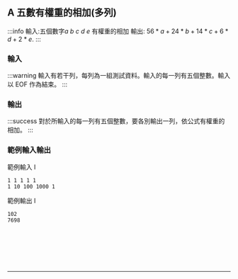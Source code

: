 ## A 五數有權重的相加(多列)
:::info
輸入:五個數字$a \: b \: c \: d \: e$ 有權重的相加 輸出: $56*a +24*b +14*c +6*d +2*e$.
:::

### 輸入
:::warning
輸入有若干列，每列為一組測試資料。輸入的每一列有五個整數。輸入以 EOF 作為結束。
:::

### 輸出
:::success
對於所輸入的每一列有五個整數，要各別輸出一列，依公式有權重的相加。
:::

### 範例輸入輸出
範例輸入 I
```shell=
1 1 1 1 1
1 10 100 1000 1
```
範例輸出 I
```shell=
102
7698
```
<!---
```python=
while True:
    try:
        a,b,c,d,e = map(int,input().split())        
        print(56 * a + 24 * b + 14 * c + 6 * d+ 2 * e)
    except:
        break
```

```python=
import sys

for line in sys.stdin.read().splitlines():
    nums=[int(num) for num in line.split()]       
    print(nums[0]*56+nums[1]*24+nums[2]*14+nums[3]*6+nums[4]*2)

```

```python=
import sys

for line in sys.stdin.read().splitlines():
    num = [int(i) for i in line.split(' ')]
    print(num[0]*56 + num[1]*24 + num[2]*14 + num[3]*6+nums[4]*2) 
```

```python=
import sys

for line in sys.stdin.read().splitlines():
    line = line.split()
    row = [int(i) for i in line]
    print(56*row[0]+24*row[1]+14*row[2]+row[3]*6+row[4]*2)
```

```python=
import sys

lines = sys.stdin.read().splitlines()
for line in lines:
    a, b, c, d, e = [ int(x) for x in line.split() ]
    print( 56*a+24*b+14*c+6*d+2*e )

```

```python=
import sys

for line in sys.stdin.read().splitlines():
    print(int(line.split(" ")[0])*56+int(line.split(" ")[1])*24+int(line.split(" ")[2])*14+int(line.split(" ")[3])*6+int(line.split(" ")[4])*2)
```
-->

<div id="moon"></div>

<style>
#moon {
  width: 80px;
  height: 80px;
  page-break-after: always /*在標籤後換頁*/
}
</style>

---